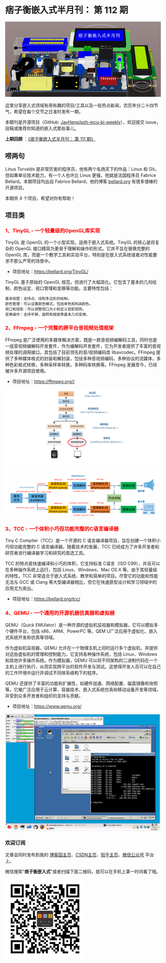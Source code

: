 # 痞子衡嵌入式半月刊： 第 112 期

![](https://raw.githubusercontent.com/JayHeng/pzh-mcu-bi-weekly/master/pics/pzh_mcu_bi_weekly.PNG)

这里分享嵌入式领域有用有趣的项目/工具以及一些热点新闻，农历年分二十四节气，希望在每个交节之日准时发布一期。

本期刊是开源项目（GitHub: [JayHeng/pzh-mcu-bi-weekly](https://github.com/JayHeng/pzh-mcu-bi-weekly)），欢迎提交 issue，投稿或推荐你知道的嵌入式那些事儿。

**上期回顾** ：[《痞子衡嵌入式半月刊： 第 111 期》](https://www.cnblogs.com/henjay724/p/18551164)

## 唠两句

Linus Torvalds 是非常厉害的程序员，他有两个名扬天下的作品：Linux 和 Git。但如果单论技术能力，有一个人也许比 Linus 更强，他就是法国程序员 Fabrice Bellard。本期项目均出自 Fabrice Bellard，他的博客 [bellard.org](https://bellard.org/) 有很多很棒的开源项目。

本期共 4 个项目，希望对你有帮助！

## 项目类

### <font color="red">1、TinyGL - 一个轻量级的OpenGL库实现</font>

TinyGL 是 OpenGL 的一个小型实现，适用于嵌入式系统。TinyGL 的核心是将复杂的 OpenGL 接口精简为更易于理解和操作的形式。它并不旨在替换完整的 OpenGL 库，而是一个教学工具和实验平台，特别是在嵌入式系统或者对性能要求不那么严苛的场景中。

 * 项目地址：https://bellard.org/TinyGL/

TinyGL 基于原始的 OpenGL 规范，但进行了大幅简化。它包含了基本的几何绘制、颜色设定、视口管理和变换等功能。主要特性包括：

```text
基本绘图：支持点、线和多边形的绘制。
颜色管理：可以设置颜色模式，包括单色和RGB颜色。
视口和投影：可以调整视口大小和定义投影矩阵。
变换操作：支持平移、旋转和缩放等基本几何变换。
```

### <font color="red">2、FFmpeg - 一个完整的跨平台音视频处理框架</font>

FFmpeg 是广泛使用的多媒体解决方案，既是一款音视频编解码工具，同时也是一组音视频编解码开发套件，作为编解码开发套件，它为开发者提供了丰富的音视频处理的调用接口。其包括了目前领先的音/视频编码库 libavcodec。FFmpeg 提供了多种媒体格式的封装和解封装，包括多种音视频编码，多种协议的流媒体，多种色彩格式转换，多种采样率转换，多种码率转换等。FFmpeg 发展至今，已经被许多开源项目使用。

 * 项目地址：https://ffmpeg.org//

![](https://raw.githubusercontent.com/JayHeng/pzh-mcu-bi-weekly/master/pics/issue-112/FFmpeg.PNG)

### <font color="red">3、TCC - 一个体积小巧但功能完整的C语言编译器</font>

Tiny C Compiler（TCC）是一个开源的 C 语言编译器项目，旨在创建一个体积小巧但功能完整的 C 语言编译器。随着技术的发展，TCC 已经成为了许多开发者和研究者进行编译器学习和研究的首选工具。

TCC 的特点是快速编译和小巧的体积，它支持标准  C语言（ISO C99），并且可以在多种操作系统上运行，包括 Linux、Windows、Mac OS X 等。由于其轻量级的特性，TCC 非常适合于嵌入式系统、教学和简单的项目。尽管它的功能和性能无法与 GCC 或 Clang 等大型编译器相比，但它在快速原型设计和学习领域中的应用尤为突出。 

 * 项目地址：https://bellard.org/tcc/

### <font color="red">4、QEMU - 一个通用的开源机器仿真器和虚拟器</font>

QEMU（Quick EMUlator）是一种开源的虚拟机监视器和模拟器，它可以模拟多个硬件平台，包括 x86、ARM、PowerPC 等。QEM U广泛应用于虚拟化、嵌入式系统开发和仿真等领域。

作为虚拟机监视器，QEMU 允许在一个物理主机上同时运行多个虚拟机，并提供对这些虚拟机的管理和控制能力。它支持各种操作系统，包括 Linux、Windows 和其他许多操作系统。作为模拟器，QEMU 可以将不同架构的二进制代码在一个主机上进行执行，从而实现跨平台的软件开发与测试。这使得开发人员可以在自己的工作环境中运行并调试不同体系结构下的程序。

QEMU 还提供了丰富的功能和扩展性，如硬件加速、网络配置、磁盘镜像和快照等。它被广泛应用于云计算、容器技术、嵌入式系统仿真和移动设备开发等领域，并受到众多开发者和组织的支持与贡献。 

 * 项目地址：https://www.qemu.org/

![](https://raw.githubusercontent.com/JayHeng/pzh-mcu-bi-weekly/master/pics/issue-112/QEMU.PNG)

### 欢迎订阅

文章会同时发布到我的 [博客园主页](https://www.cnblogs.com/henjay724/)、[CSDN主页](https://blog.csdn.net/henjay724)、[知乎主页](https://www.zhihu.com/people/henjay724)、[微信公众号](http://weixin.sogou.com/weixin?type=1&query=痞子衡嵌入式) 平台上。

微信搜索"__痞子衡嵌入式__"或者扫描下面二维码，就可以在手机上第一时间看了哦。

![](https://raw.githubusercontent.com/JayHeng/pzhmcu-picture/master/wechat/pzhMcu_qrcode_258x258.jpg)


